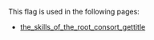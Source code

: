 This flag is used in the following pages:
 - [the_skills_of_the_root_consort_gettitle](../events/the_skills_of_the_root_consort_gettitle.md)
